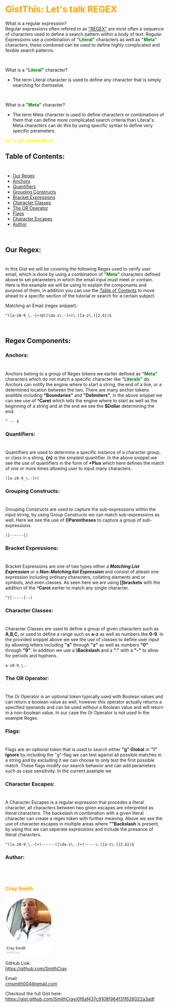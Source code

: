 # <span style="color:orange">GistThis: Let's talk REGEX</span>

What is a regular expression?
<br>
Regular expressions often refered to as ["REGEX"](https://en.wikipedia.org/wiki/Regular_expression) are most often a sequence of characters used to define a search pattern within a body of text. Regular Expressions use a combination of <span style="color:green">**"Literal"**</span> characters as well as <span style="color:green">**"Meta"**</span> characters, these combined can be used to define highly complicated and fexible search patterns.

<br>

What is a <span style="color:green">**"Literal"**</span> character?
<br>

- The term Literal character is used to define any character that is simply searching for themselve.

<br>

What is a <span style="color:green">**"Meta"**</span> character?
<br>

- The term Meta character is used to define characters or combinations of them that can define more complicated search criteria than Literal's.
  Meta characters can do this by using specific syntax to define very specific perameters.
  <br>

<span style="color:yellow"> _**Let's get started then!**_ </span>

## Table of Contents:

#

- [Our Regex](#our-regex)
- [Anchors](#anchors)
- [Quantifiers](#quantifiers)
- [Grouping Constructs](#grouping-constructs)
- [Bracket Expressions](#bracket-expressions)
- [Character Classes](#character-classes)
- [The OR Operator](#the-or-operator)
- [Flags](#flags)
- [Character Escapes](#character-escapes)
- [Author](#author)

<br>

## Our Regex:

#

In this Gist we will be covering the following Regex used to verify user email, which is done by using a combination of <span style="color:green">**"Meta"**</span> characters defined above to set perameters in which the email input must meet or contain. Here is the example we will be using to explain the componants and purpose of them, in addition you can use the [Table of Contents](#table-of-contents) to move ahead to a specific section of the tutorial or search for a certain subject.

Matching an Email (regex snippet):
<br>

    ^([a-z0-9_\.-]+)@([\da-z\.-]+)\.([a-z\.]{2,6})$

<br>

## Regex Components:

### Anchors:

#

Anchors belong to a group of Regex tokens we earlier defined as <span style="color:green">**"Meta"**</span> characters which do not match a specific character like <span style="color:green">**"Literals"**</span> do. Anchors can notify the engine where to start a string, the end of a line, or a determined location between the two. There are many anchor tokens availible including **"Boundaries"** and **"Delimiters"**, in the above snippet we can see use of **^Caret** which tells the engine where to start as well as the beginning of a string and at the end we see the **$Dollar** determining the end.

    ^ -- $

### Quantifiers:

#

Quantifiers are used to determine a specific instance of a character group, or class in a string, **{n}** is the simplest quantifier. In the above snippet we see the use of quantifiers in the form of **+Plus** which here defines the match of one or more times allowing user to input many characters.

    ([a-z0-9_\.-]+)

### Grouping Constructs:

#

Grouping Constructs are used to capture the sub-expressions within the input string, by using Group Constructs we can match sub-expressions as well. Here we see the use of **()Parentheses** to capture a group of sub-expressions.

    ([------])

### Bracket Expressions:

#

Bracket Expressions are one of two types either a _**Matching List Expression**_ or a _**Non-Matching list Expression**_ and consist of atleast one expression including ordinary characters, collating elements and or symbols, and even classes. As seen here we are using **[]brackets** with the addition of the **^Carot** earlier to match any single character.

    ^([-----]--)

### Character Classes:

#

Character Classes are used to define a group of given characters such as **A,B,C,** or used to define a range such as **a-z** as well as numbers like **0-9**. In the provided snippet above we see the use of classes to define user input by allowing letters including **"a"** through **"z"** as well as numbers **"0"** through **"9"**. In addition we use a **\Backslash** and a **"."** with a **"-"** to allow for periods and hyphens.

    a-z0-9_\.-

### The OR Operator:

#

The Or Operator is an optional token typically used with Boolean values and can return a boolean value as well, however this operator actually returns a specified operands and can be used without a Boolean value and will return in a non-boolean value. In our case the Or Operator is not used in the example Regex.

### Flags:

#

Flags are an optional token that is used to search either **"g" Global** or **"i" Ignore** by including the "g"-flag we can test against all possible matches in a string and by excluding it we can choose to only test the first possible match. These flags modify our search behavior and can add perameters such as case sensitivity. In the current axample we

### Character Escapes:

#

A Character Escapes is a regular expression that procedes a literal character, all characters between two given escapes are interpreted as literal characters. The backslash in combination with a given literal character can create a regex token with further meaning. Above we see the use of character escapes in multiple areas where **"\"Backslash** is present, by using this we can seperate expressions and include the presance of literal characters.

    ^([a-z0-9_\.-]+)------([\da-z\.-]+)-----\.([a-z\.]{2,6})$

### Author:

#

<br>
 
### <span style="color:orange">**Cray Smith**</span>

<img src="assets\p2cray.PNG" alt="Cray Smith GitHub" width="150px">

GitHub Link:
<br>
https://github.com/SmithCray

Email:
<br>
cmsmith004@gmail.com

Checkout the full Gist here:
<br>
https://gist.github.com/SmithCray/0f6af437c9108f964f31f626022a3adf
